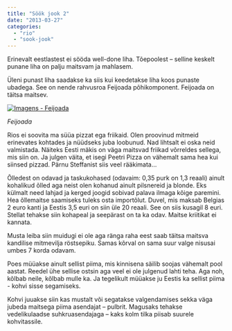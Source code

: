 ```yaml
---
title: "Söök jook 2"
date: "2013-03-27"
categories: 
  - "rio"
  - "sook-jook"
---
```


Erinevalt eestlastest ei sööda well-done liha. Tõepoolest – selline keskelt punane liha on palju maitsvam ja mahlasem.

Üleni punast liha saadakse ka siis kui keedetakse liha koos punaste ubadega. See on nende rahvusroa Feijoada põhikomponent. Feijoada on täitsa maitsev.

[![Imagens - Feijoada](images/imagens-feijoada-c5d2bc.jpg)](http://www.imagensgratis.com.br)

_Feijoada_

Rios ei soovita ma süüa pizzat ega friikaid. Olen proovinud mitmeid erinevates kohtades ja nüüdseks juba loobunud. Nad lihtsalt ei oska neid valmistada. Näiteks Eesti mäkis on väga maitsvad friikad võrreldes sellega, mis siin on. Ja julgen väita, et isegi Peetri Pizza on vähemalt sama hea kui siinsed pizzad. Pärnu Steffanist siis veel rääkimata…

Õlledest on odavad ja taskukohased (odavaim: 0,35 purk on 1,3 reaali) ainult kohalikud õlled aga neist olen kohanud ainult pilsnereid ja blonde. Eks külmalt need lahjad ja kerged joogid sobivad palava ilmaga kõige paremini. Hea õllemaitse saamiseks tuleks osta importõlut. Duvel, mis maksab Belgias 2 euro kanti ja Eestis 3,5 euri on siin üle 20 reaali. See on siis kusagil 8 euri. Stellat tehakse siin kohapeal ja seepärast on ta ka odav. Maitse kriitikat ei kannata.

Musta leiba siin muidugi ei ole aga ränga raha eest saab täitsa maitsva kandilise mitmevilja röstsepiku. Samas kõrval on sama suur valge nisusai umbes 7 korda odavam.

Poes müüakse ainult sellist piima, mis kinnisena säilib soojas vähemalt pool aastat. Reedel ühe sellise ostsin aga veel ei ole julgenud lahti teha. Aga noh, kõlbab neile, kõlbab mulle ka. Ja tegelikult müüakse ju Eestis ka sellist piima - kohvi sisse segamiseks.

Kohvi juuakse siin kas mustalt või segatakse valgendamises sekka väga jubeda maitsega piima asendajat – pulbrit. Magusaks tehakse vedelikulaadse suhkruasendajaga – kaks kolm tilka piisab suurele kohvitassile.
